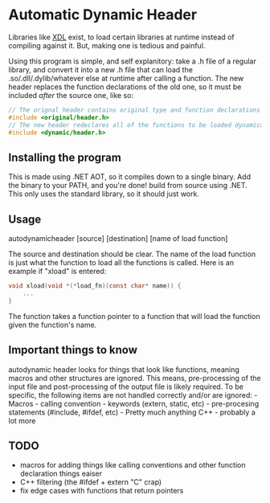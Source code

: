 # Automatic Dynamic Header

Libraries like [XDL](https://github.com/ColleagueRiley/XDL) exist, to load certain libraries at runtime instead of compiling against it. But, making one is tedious and painful.

Using this program is simple, and self explanitory: take a .h file of a regular library, and convert it into a new .h file that can load the .so/.dll/.dylib/whatever else at runtime after calling a function. The new header replaces the function declarations of the old one, so it must be included *after* the source one, like so:

```C
// The orignal header contains original type and function declarations
#include <original/header.h>
// The new header redeclares all of the functions to be loaded dynamically
#include <dynamic/header.h>
```

## Installing the program
This is made using .NET AOT, so it compiles down to a single binary. Add the binary to your PATH, and you're done! build from source using .NET. This only uses the standard library, so it should just work.

## Usage
autodynamicheader [source] [destination] [name of load function]

The source and destination should be clear. The name of the load function is just what the function to load all the functions is called. Here is an example if "xload" is entered:
```C
void xload(void *(*load_fn)(const char* name)) {
    ...
}
```
The function takes a function pointer to a function that will load the function given the function's name.

## Important things to know

autodynamic header looks for things that look like functions, meaning macros and other structures are ignored.
This means, pre-processing of the input file and post-processing of the output file is likely required.
To be specific, the following items are not handled correctly and/or are ignored:
    - Macros
    - calling convention
    - keywords (extern, static, etc)
    - pre-procesing statements (#include, #ifdef, etc)
    - Pretty much anything C++
    - probably a lot more

## TODO
- macros for adding things like calling conventions and other function declaration things eaiser
- C++ filtering (the #ifdef + extern "C" crap)
- fix edge cases with functions that return pointers
